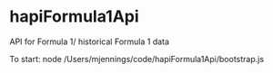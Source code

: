 # hapiFormula1Api
API for Formula 1/ historical Formula 1 data

To start: node /Users/mjennings/code/hapiFormula1Api/bootstrap.js
